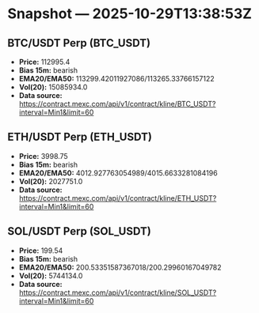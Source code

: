 # Snapshot — 2025-10-29T13:38:53Z

## BTC/USDT Perp (BTC_USDT)
- **Price:** 112995.4
- **Bias 15m:** bearish
- **EMA20/EMA50:** 113299.42011927086/113265.33766157122
- **Vol(20):** 15085934.0
- **Data source:** https://contract.mexc.com/api/v1/contract/kline/BTC_USDT?interval=Min1&limit=60

## ETH/USDT Perp (ETH_USDT)
- **Price:** 3998.75
- **Bias 15m:** bearish
- **EMA20/EMA50:** 4012.927763054989/4015.6633281084196
- **Vol(20):** 2027751.0
- **Data source:** https://contract.mexc.com/api/v1/contract/kline/ETH_USDT?interval=Min1&limit=60

## SOL/USDT Perp (SOL_USDT)
- **Price:** 199.54
- **Bias 15m:** bearish
- **EMA20/EMA50:** 200.53351587367018/200.29960167049782
- **Vol(20):** 5744134.0
- **Data source:** https://contract.mexc.com/api/v1/contract/kline/SOL_USDT?interval=Min1&limit=60
